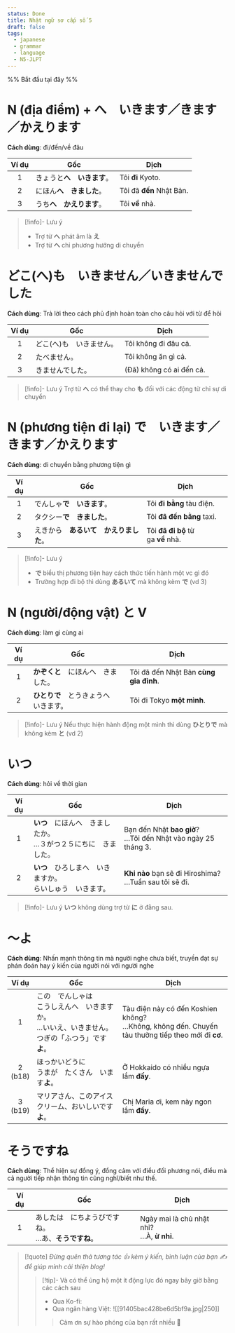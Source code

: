 ```yaml
---
status: Done
title: Nhật ngữ sơ cấp số 5
draft: false
tags:
  - japanese
  - grammar
  - language
  - N5-JLPT
---
```

%% Bắt đầu tại đây %%
# N (địa điểm) + へ　いきます／きます／かえります
**Cách dùng**: đi/đến/về đâu

| Ví dụ | Gốc             | Dịch                     |
| :---: | --------------- | ------------------------ |
|   1   | きょうと**へ　いきます**。 | Tôi **đi** Kyoto.        |
|   2   | にほん**へ　きました**。  | Tôi đã **đến** Nhật Bản. |
|   3   | うち**へ　かえります**。  | Tôi **về** nhà.          |

> [!info]- Lưu ý
> - Trợ từ **へ** phát âm là **え**
> - Trợ từ **へ** chỉ phương hướng di chuyển

# どこ(へ)も　いきません／いきませんでした
**Cách dùng**: Trả lời theo cách phủ định hoàn toàn cho câu hỏi với từ để hỏi

| Ví dụ | Gốc           | Dịch                     |
| :---: | ------------- | ------------------------ |
|   1   | どこ(へ)も　いきません。 | Tôi không đi đâu cả.     |
|   2   | たべません。        | Tôi không ăn gì cả.      |
|   3   | きませんでした。      | (Đã) không có ai đến cả. |

> [!info]- Lưu ý
> Trợ từ **へ** có thể thay cho **も** đối với các động từ chỉ sự di chuyển

# N (phương tiện đi lại) で　いきます／きます／かえります
**Cách dùng**: di chuyển bằng phương tiện gì

| Ví dụ | Gốc                                    | Dịch                               |
|:-----:| -------------------------------------- | ---------------------------------- |
|   1   | でんしゃ**で　いきます**。             | Tôi **đi bằng** tàu điện.          |
|   2   | タクシー**で　きました**。             | Tôi **đã đến bằng** taxi.          |
|   3   | えきから　**あるいて　かえりました**。 | Tôi **đã đi bộ** từ ga **về** nhà. |

> [!info]- Lưu ý
> - **で** biểu thị phương tiện hay cách thức tiến hành một vc gì đó
> - Trường hợp đi bộ thì dùng **あるいて** mà không kèm **で** (vd 3)

# N (người/động vật) と V
**Cách dùng**: làm gì cùng ai

| Ví dụ | Gốc                                    | Dịch                                   |
|:-----:| -------------------------------------- | -------------------------------------- |
|   1   | **かぞくと**　にほんへ　きました。     | Tôi đã đến Nhật Bản **cùng gia đình**. |
|   2   | **ひとりで**　とうきょうへ　いきます。 | Tôi đi Tokyo **một mình**.             |

> [!info]- Lưu ý
> Nếu thực hiện hành động một mình thì dùng **ひとりで** mà không kèm **と** (vd 2)

# いつ
**Cách dùng**: hỏi về thời gian

| Ví dụ | Gốc                                                                 | Dịch                                                              |
|:-----:| ------------------------------------------------------------------- | ----------------------------------------------------------------- |
|   1   | **いつ**　にほんへ　きましたか。  <br>…３がつ２５にちに　きました。 | Bạn đến Nhật **bao giờ**?  <br>…Tôi đến Nhật vào ngày 25 tháng 3. |
|   2   | **いつ**　ひろしまへ　いきますか。  <br>らいしゅう　いきます。      | **Khi nào** bạn sẽ đi Hiroshima?  <br>…Tuần sau tôi sẽ đi.        |

> [!info]- Lưu ý
> **いつ** không dùng trợ từ **に** ở đằng sau.

# ～よ
**Cách dùng**: Nhấn mạnh thông tin mà người nghe chưa biết, truyền đạt sự phán đoán hay ý kiến của người nói với người nghe

|    Ví dụ     | Gốc                                                                                                             | Dịch                                                                                                  |
|:------------:| --------------------------------------------------------------------------------------------------------------- | ----------------------------------------------------------------------------------------------------- |
|      1       | この　でんしゃは　  <br>こうしえんへ　いきますか。  <br>…いいえ、いきません。  <br>つぎの「ふつう」です**よ**。 | Tàu điện này có đến Koshien không?  <br>…Không, không đến. Chuyến tàu thường tiếp theo mới đi **cơ**. |
| 2  <br>(b18) | ほっかいどうに　  <br>うまが　たくさん　います**よ**。                                                          | Ở Hokkaido có nhiều ngựa lắm **đấy**.                                                                 |
| 3  <br>(b19) | マリアさん、このアイスクリーム、おいしいです**よ**。                                                            | Chị Maria ơi, kem này ngon lắm **đấy**.                                                               |

# そうですね
**Cách dùng**: Thể hiện sự đồng ý, đồng cảm với điều đối phương nói, điều mà cả người tiếp nhận thông tin cũng nghĩ/biết như thế.

| Ví dụ | Gốc                               | Dịch                                          |
| :---: | --------------------------------- | --------------------------------------------- |
|   1   | あしたは　にちようびですね。  <br>…あ、**そうですね**。 | Ngày mai là chủ nhật nhỉ?  <br>…À, **ừ nhỉ**. |

> [!quote]
> *Đừng quên thả tương tác 👍 kèm ý kiến, bình luận của bạn ✍️ để giúp mình cải thiện blog!* 
> > [!tip]- Và có thể ủng hộ một ít động lực đó ngay bây giờ bằng các cách sau
> > - Qua Ko-fi: <script type='text/javascript' src='https://storage.ko-fi.com/cdn/widget/Widget_2.js'></script><script type='text/javascript'>kofiwidget2.init('Support Me', '#29abe0', 'M4M111S8CI');kofiwidget2.draw();</script>
> > - Qua ngân hàng Việt:
> >   ![[91405bac428be6d5bf9a.jpg|250]]
> > > Cảm ơn sự hào phóng của bạn rất nhiều 🥰